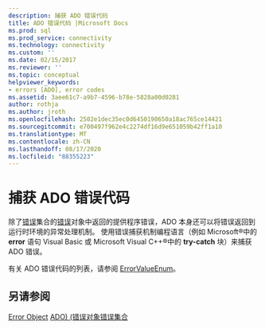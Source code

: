 ```yaml
---
description: 捕获 ADO 错误代码
title: ADO 错误代码 |Microsoft Docs
ms.prod: sql
ms.prod_service: connectivity
ms.technology: connectivity
ms.custom: ''
ms.date: 02/15/2017
ms.reviewer: ''
ms.topic: conceptual
helpviewer_keywords:
- errors [ADO], error codes
ms.assetid: 3aee61c7-a9b7-4596-b78e-5828a00d0281
author: rothja
ms.author: jroth
ms.openlocfilehash: 2502e1dec35ec0d6450190650a18ac765ce14421
ms.sourcegitcommit: e700497f962e4c2274df16d9e651059b42ff1a10
ms.translationtype: MT
ms.contentlocale: zh-CN
ms.lasthandoff: 08/17/2020
ms.locfileid: "88355223"
---
```

# <a name="capture-ado-error-codes"></a>捕获 ADO 错误代码
除了[错误](../../../ado/reference/ado-api/errors-collection-ado.md)集合的[错误](../../../ado/reference/ado-api/error-object.md)对象中返回的提供程序错误，ADO 本身还可以将错误返回到运行时环境的异常处理机制。 使用错误捕获机制编程语言（例如 Microsoft®中的 **error** 语句 Visual Basic 或 Microsoft Visual C++®中的 **try-catch** 块）来捕获 ADO 错误。

 有关 ADO 错误代码的列表，请参阅 [ErrorValueEnum](../../../ado/reference/ado-api/errorvalueenum.md)。

## <a name="see-also"></a>另请参阅
 [Error Object](../../../ado/reference/ado-api/error-object.md) [ADO)  (错误对象错误集合](../../../ado/reference/ado-api/errors-collection-ado.md)
